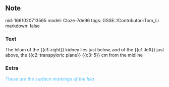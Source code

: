 ## Note
nid: 1661020713565
model: Cloze-7de96
tags: GSSE::!Contributor::Tom_Li
markdown: false

### Text
<div>
  The hilum of the {{c1::right}} kidney lies just below, and of the
  {{c1::left}} just above, the {{c2::transpyloric plane}} {{c3::5}}
  cm from the midline
</div>

### Extra
<i><font color="#4FBCFF">These are the surface markings of the
hila</font></i>
